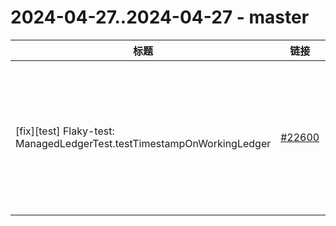 # 2024-04-27..2024-04-27 - master
| 标题 | 链接 | 作者 | 标签 |
| - | :--: | :--: | - |
| [fix][test] Flaky-test: ManagedLedgerTest.testTimestampOnWorkingLedger | [#22600](https://github.com/apache/pulsar/pull/22600) | [@shibd](https://github.com/shibd) | `type/flaky-tests` `doc-not-needed` `ready-to-test` `cherry-picked/branch-3.0` `cherry-picked/branch-3.1` `cherry-picked/branch-3.2` `release/3.2.3` `release/3.1.5` `release/3.0.5`  | 
